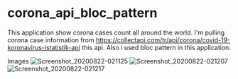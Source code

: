 # corona_api_bloc_pattern

This application show corona cases count all around the world. 
I'm pulling corona case information from https://collectapi.com/tr/api/corona/covid-19-koronavirus-istatistik-api this api.
Also i used bloc pattern in this application.

Images
![Screenshot_20200822-021125](https://user-images.githubusercontent.com/41294174/90943632-4886bf00-e423-11ea-9293-e99624ee344a.png)
![Screenshot_20200822-021207](https://user-images.githubusercontent.com/41294174/90943652-550b1780-e423-11ea-8899-23f81e9ccf69.png)
![Screenshot_20200822-021217](https://user-images.githubusercontent.com/41294174/90943658-5b998f00-e423-11ea-9255-adeaf689eedd.png)

